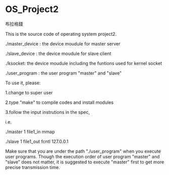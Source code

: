 # OS_Project2
布拉格錢


This is the source code of operating system project2.

./master_device : the device moudule for master server

./slave_device  : the device moudule for slave client

./ksocket: the device moudule including the funtions used for kernel socket

./user_program : the user program "master" and "slave"


To use it, please:

1.change to super user

2.type "make" to compile codes and install modules

3.follow the input instrutions in the spec, 

i.e.

./master 1 file1_in mmap

./slave 1 file1_out fcntl 127.0.0.1

Make sure that you are under the path "./user_program" when you execute user programs.
Though the execution order of user program "master" and "slave" does not matter,
it is suggested to execute "master" first to get more precise transmission time.
